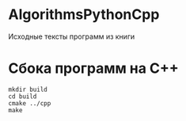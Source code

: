 # AlgorithmsPythonCpp
Исходные тексты программ из книги

# Сбока программ на C++

```
mkdir build
cd build
cmake ../cpp
make
```
